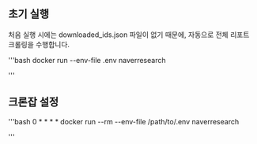 ## 초기 실행

처음 실행 시에는 downloaded_ids.json 파일이 없기 때문에, 자동으로 전체 리포트 크롤링을 수행합니다.

'''bash
docker run --env-file .env naverresearch

'''

## 크론잡 설정

'''bash
0 \* \* \* \* docker run --rm --env-file /path/to/.env naverresearch

'''
